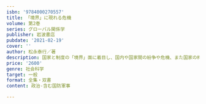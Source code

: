 ```yaml
---
isbn: '9784000270557'
title: 「境界」に現れる危機
volume: 第2巻
series: グローバル関係学
publisher: 岩波書店
pubdate: '2021-02-19'
cover: ''
author: 松永泰行／著
description: 国家と制度の「境界」面に着目し、国内や国家間の紛争や危機、また国家の枠組みを越えて生じる問題を追う。
price: '2600'
genre: 社会科学
target: 一般
format: 全集・双書
content: 政治-含む国防軍事

---
```

